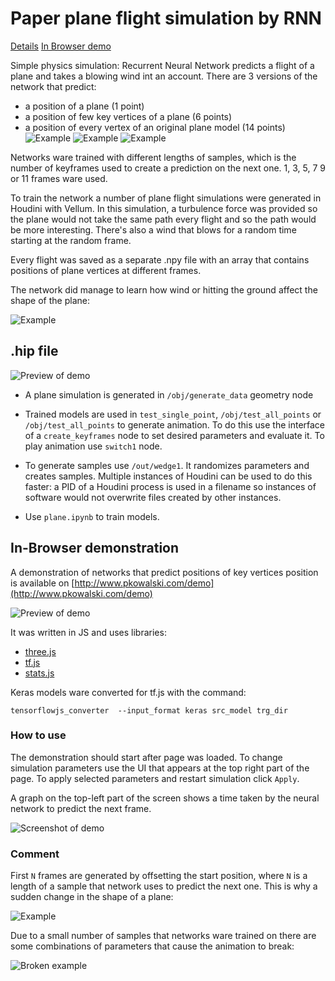 # Paper plane flight simulation by RNN
[Details](plane.ipynb)
[In Browser demo](http://www.pkowalski.com/demo)

Simple physics simulation: Recurrent Neural Network predicts a flight of a plane and takes a blowing wind int an account.
There are 3 versions of the network that predict:
* a position of a plane (1 point)
* a position of few key vertices of a plane (6 points)
* a position of every vertex of an original plane model (14 points)
![Example](img/3.gif)
![Example](img/2.gif)
![Example](img/1.gif)

Networks ware trained with different lengths of samples, which is the number of keyframes used to create a prediction on the next one. 1, 3, 5, 7 9 or 11 frames ware used.

To train the network a number of plane flight simulations were generated in Houdini with Vellum. In this simulation, a turbulence force was provided so the plane would not take the same path every flight and so the path would be more interesting. There's also a wind that blows for a random time starting at the random frame. 

Every flight was saved as a separate .npy file with an array that contains positions of plane vertices at different frames. 

The network did manage to learn how wind or hitting the ground affect the shape of the plane:

![Example](img/prev_wings.gif)

## .hip file
![Preview of demo](img/hip.png)

* A plane simulation is generated in `/obj/generate_data` geometry node

* Trained models are used in `test_single_point`, `/obj/test_all_points` or `/obj/test_all_points` to generate animation. To do this use the interface of a `create_keyframes` node to set desired parameters and evaluate it. To play animation use `switch1` node.

* To generate samples use `/out/wedge1`. It randomizes parameters and creates samples. Multiple instances of Houdini can be used to do this faster: a PID of a Houdini process is used in a filename so instances of software would not overwrite files created by other instances.

* Use `plane.ipynb` to train models.

## In-Browser demonstration
A demonstration of networks that predict positions of key vertices position is available on [http://www.pkowalski.com/demo](http://www.pkowalski.com/demo)

![Preview of demo](img/prev.gif)

It was written in JS and uses libraries:
* [three.js](https://threejs.org/)
* [tf.js](https://www.tensorflow.org/js)
* [stats.js](https://github.com/mrdoob/stats.js/)

Keras models ware converted for tf.js with the command:
```
tensorflowjs_converter  --input_format keras src_model trg_dir
```

### How to use
The demonstration should start after page was loaded. To change simulation parameters use the UI that appears at the top right part of the page. To apply selected parameters and restart simulation click `Apply`. 

A graph on the top-left part of the screen shows a time taken by the neural network to predict the next frame.

![Screenshot of demo](img/demo.png)

### Comment

First `N` frames are generated by offsetting the start position, where `N` is a length of a sample that network uses to predict the next one. This is why a sudden change in the shape of a plane:

![Example](img/first_frames.gif)

Due to a small number of samples that networks ware trained on there are some combinations of parameters that cause the animation to break:

![Broken example](img/prev_broken.gif)
